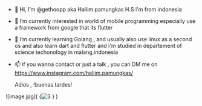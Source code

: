 - 👋 Hi, I’m @gethoopp aka Haliim pamungkas H.S i'm from indonesia 
- 👀 I’m currently interested in world of mobile programming especially use a framework from google that its flutter 
- 🌱 I’m currently learning Golang , and usually also use linux as a second os and also learn  dart and flutter and i'm studied in departement of science techonology in malang,indonesia
- 📫 if you wanna contact or just a talk , you can DM me on https://www.instagram.com/haliim.pamungkas/


  Adios , !buenas tardes!

![image.jpg]( {![3](https://user-images.githubusercontent.com/78482684/212296807-8dc1f558-9883-4de6-93d0-b077c7b84113.jpg)
} )
